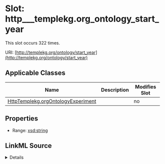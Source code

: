 

# Slot: http___templekg.org_ontology_start_year




This slot occurs 322 times.


URI: [http://templekg.org/ontology/start_year](http://templekg.org/ontology/start_year)



<!-- no inheritance hierarchy -->





## Applicable Classes

| Name | Description | Modifies Slot |
| --- | --- | --- |
| [HttpTemplekg.orgOntologyExperiment](../classes/HttpTemplekg.orgOntologyExperiment.md) |  |  no  |







## Properties

* Range: [xsd:string](http://www.w3.org/2001/XMLSchema#string)







## LinkML Source

<details>

```yaml
name: http___templekg.org_ontology_start_year
from_schema: okns:climatepub4-kg
rank: 1000
slot_uri: http://templekg.org/ontology/start_year
alias: http___templekg.org_ontology_start_year
domain_of:
- http___templekg.org_ontology_Experiment
range: string

```
</details>